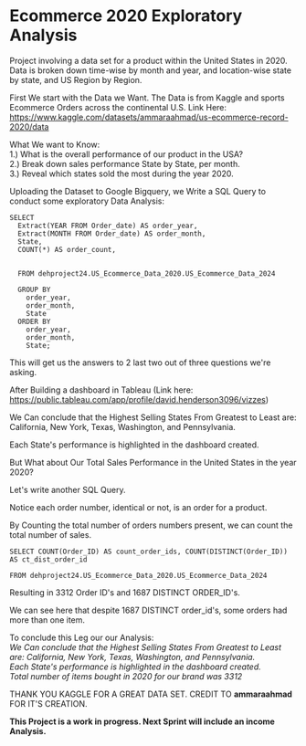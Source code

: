 # Ecommerce 2020 Exploratory Analysis

Project involving a data set for a product within the United States in 2020. Data is broken down time-wise by month and year, and location-wise state by state, and US Region by Region. 


First We start with the Data we Want. The Data is from Kaggle and sports Ecommerce Orders across the continental U.S. 
Link Here: https://www.kaggle.com/datasets/ammaraahmad/us-ecommerce-record-2020/data


What We want to Know: <br>
1.) What is the overall performance of our product in the USA? <br>
2.) Break down sales performance State by State, per month. <br>
3.) Reveal which states sold the most during the year 2020. <br>

Uploading the Dataset to Google Bigquery, we Write a SQL Query to conduct some exploratory Data Analysis: 

```
SELECT 
  Extract(YEAR FROM Order_date) AS order_year,
  Extract(MONTH FROM Order_date) AS order_month,
  State, 
  COUNT(*) AS order_count,
  

  FROM dehproject24.US_Ecommerce_Data_2020.US_Ecommerce_Data_2024

  GROUP BY 
    order_year, 
    order_month,
    State
  ORDER BY 
    order_year, 
    order_month, 
    State;
```
 This will get us the answers to 2 last two out of three questions we're asking. 

 After Building a dashboard in Tableau (Link here: https://public.tableau.com/app/profile/david.henderson3096/vizzes) 

 We Can conclude that the Highest Selling States From Greatest to Least are: California, New York, Texas, Washington, and Pennsylvania.

Each State's performance is highlighted in the dashboard created. 

But What about Our Total Sales Performance in the United States in the year 2020? 

Let's write another SQL Query.

Notice each order number, identical or not, is an order for a product. 

By Counting the total number of orders numbers present, we can count the total number of sales. 

```
SELECT COUNT(Order_ID) AS count_order_ids, COUNT(DISTINCT(Order_ID)) AS ct_dist_order_id

FROM dehproject24.US_Ecommerce_Data_2020.US_Ecommerce_Data_2024
```


Resulting in 
3312 Order ID's and 1687 DISTINCT ORDER_ID's. 

We can see here that despite 1687 DISTINCT order_id's, some orders had more than one item. 

To conclude this Leg our our Analysis:<br>
 *We Can conclude that the Highest Selling States From Greatest to Least are: California, New York, Texas, Washington, and Pennsylvania.*
 <br>
 *Each State's performance is highlighted in the dashboard created.*<br>
 *Total number of items bought in 2020 for our brand was 3312* <br>

 THANK YOU KAGGLE FOR A GREAT DATA SET. CREDIT TO **ammaraahmad** FOR IT'S CREATION. 



**This Project is a work in progress. Next Sprint will include an income Analysis.**
